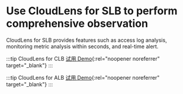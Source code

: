 # Use CloudLens for SLB to perform comprehensive observation

CloudLens for SLB provides features such as access log analysis, monitoring metric analysis within seconds, and real-time alert.

:::tip CloudLens for CLB
[试用 Demo](/playground/demo.html?dest=/lognext/app/lens/clb){:rel="noopener noreferrer" target="\_blank"}
:::

:::tip CloudLens for ALB
[试用 Demo](/playground/demo.html?dest=/lognext/app/lens/alb){:rel="noopener noreferrer" target="\_blank"}
:::
